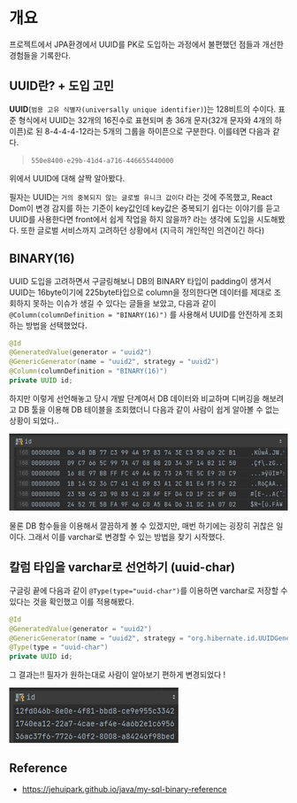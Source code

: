 # 개요

프로젝트에서 JPA환경에서 UUID를 PK로 도입하는 과정에서 불편했던 점들과 개선한 경험들을 기록한다.

## UUID란? + 도입 고민

**UUID**(`범용 고유 식별자(universally unique identifier)`)는 128비트의 수이다. 표준 형식에서 UUID는 32개의 16진수로 표현되며 총 36개 문자(32개 문자와 4개의 하이픈)로 된 8-4-4-4-12라는 5개의 그룹을 하이픈으로 구분한다. 이를테면 다음과 같다.

> `550e8400-e29b-41d4-a716-446655440000`

위에서 UUID에 대해 살짝 알아봤다.

필자는 UUID는 `거의 중복되지 않는 글로벌 유니크 값이다` 라는 것에 주목했고, React Dom이 변경 감지를 하는 기준이 key값인데 key값은 중복되기 쉽다는 이야기를 듣고 UUID를 사용한다면 front에서 쉽게 작업을 하지 않을까? 라는 생각에 도입을 시도해봤다. 또한 글로벌 서비스까지 고려하던 상황에서  (지극히 개인적인 의견이긴 하다)

## BINARY(16)

UUID 도입을 고려하면서 구글링해보니 DB의 BINARY 타입이 padding이 생겨서 UUID는 16byte이기에 225byte타입으로 column을 정의한다면 데이터를 제대로 조회하지 못하는 이슈가 생길 수 있다는 글들을 보았고,
다음과 같이 `@Column(columnDefinition = "BINARY(16)")` 를 사용해서 UUID를 안전하게 조회하는 방법을 선택했었다.

``` java
@Id
@GeneratedValue(generator = "uuid2")
@GenericGenerator(name = "uuid2", strategy = "uuid2")
@Column(columnDefinition = "BINARY(16)")
private UUID id;
```

하지만 이렇게 선언해놓고 당시 개발 단계여서 DB 데이터와 비교하며 디버깅을 해보려고 DB 툴을 이용해 DB 테이블을 조회했더니 다음과 같이 사람이 쉽게 알아볼 수 없는 상황이 되었다..

![images/1.png](images/1.png)

물론 DB 함수들을 이용해서 깔끔하게 볼 수 있겠지만, 매번 하기에는 굉장히 귀찮은 일이다.
그래서 이를 varchar로 변경할 수 있는 방법을 찾기 시작했다.

## 칼럼 타입을 varchar로 선언하기 (uuid-char)

구글링 끝에 다음과 같이 `@Type(type="uuid-char")`를 이용하면 varchar로 저장할 수 있다는 것을 확인했고 이를 적용해봤다.

``` java
@Id
@GeneratedValue(generator = "uuid2")
@GenericGenerator(name = "uuid2", strategy = "org.hibernate.id.UUIDGenerator")
@Type(type = "uuid-char")
private UUID id;
```

그 결과는!! 필자가 원하는대로 사람이 알아보기 편하게 변경되었다 !

![images/2.png](images/2.png)

## Reference

- <https://jehuipark.github.io/java/my-sql-binary-reference>
